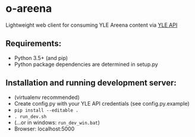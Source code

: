 # o-areena
Lightweight web client for consuming YLE Areena content via [YLE API](developer.yle.fi)

## Requirements:
- Python 3.5+ (and pip)
- Python package dependencies are determined in setup.py

## Installation and running development server:
- (virtualenv recommended)
- Create config.py with your YLE API credentials (see config.py.example)
- `pip install --editable .`
- `. run_dev.sh` 
- (...or in windows: `run_dev_win.bat`)
- Browser: localhost:5000
